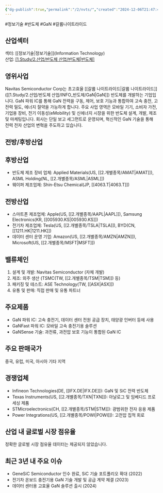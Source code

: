 ```yaml
---
{"dg-publish":true,"permalink":"/2/nvts/","created":"2024-12-06T21:47:48.442+09:00","updated":"2025-07-29T21:37:05.003+09:00"}
---
```


#정보기술 #반도체 #GaN #갈륨나이트라이드

## 산업섹터

섹터: [[정보기술\|정보기술]](Information Technology)  
산업: [[1.Study/2.산업/반도체 산업/반도체\|반도체]](Semiconductors)

## 영위사업

Navitas Semiconductor Corp는 초고효율 [[갈륨 나이트라이드\|갈륨 나이트라이드]]([[1.Study/2.산업/반도체 산업/INFO_반도체/GaN\|GaN]]) 반도체를 개발하는 기업입니다. GaN 파워 IC를 통해 GaN 전력을 구동, 제어, 보호 기능과 통합하여 고속 충전, 고전력 밀도, 에너지 절약을 가능하게 합니다. 주요 사업 영역은 모바일 기기, 소비자 가전, 기업용 장비, 전기 이동성(eMobility) 및 신에너지 시장을 위한 반도체 설계, 개발, 제조 및 마케팅입니다. 회사는 단일 보고 세그먼트로 운영되며, 혁신적인 GaN 기술을 통해 전력 전자 산업의 변혁을 주도하고 있습니다.

## 전방/후방산업

## 후방산업

- 반도체 제조 장비 업체: Applied Materials(US, [[2.개별종목/AMAT\|AMAT]]), ASML Holding(NL, [[2.개별종목/ASML\|ASML]])
- 웨이퍼 제조업체: Shin-Etsu Chemical(JP, [[4063.T\|4063.T]])

## 전방산업

- 스마트폰 제조업체: Apple(US, [[2.개별종목/AAPL\|AAPL]]), Samsung Electronics(KR, [[005930.KS\|005930.KS]])
- 전기차 제조업체: Tesla(US, [[2.개별종목/TSLA\|TSLA]]), BYD(CN, [[1211.HK\|1211.HK]])
- 데이터 센터 운영 기업: Amazon(US, [[2.개별종목/AMZN\|AMZN]]), Microsoft(US, [[2.개별종목/MSFT\|MSFT]])

## 밸류체인

1. 설계 및 개발: Navitas Semiconductor (자체 개발)
2. 제조: 외주 생산 (TSMC(TW, [[2.개별종목/TSM\|TSM]]) 등)
3. 패키징 및 테스트: ASE Technology(TW, [[ASX\|ASX]])
4. 유통 및 판매: 직접 판매 및 유통 파트너

## 주요제품

- GaN 파워 IC: 고속 충전기, 데이터 센터 전원 공급 장치, 태양광 인버터 등에 사용
- GaNFast 파워 IC: 모바일 고속 충전기용 솔루션
- GaNSense 기술: 과전류, 과전압 보호 기능이 통합된 GaN IC

## 주요 판매국가

중국, 유럽, 미국, 아시아 기타 지역

## 경쟁업체

- Infineon Technologies(DE, [[IFX.DE\|IFX.DE]]): GaN 및 SiC 전력 반도체
- Texas Instruments(US, [[2.개별종목/TXN\|TXN]]): 아날로그 및 임베디드 프로세싱 제품
- STMicroelectronics(CH, [[2.개별종목/STM\|STM]]): 광범위한 전자 응용 제품
- Power Integrations(US, [[2.개별종목/POWI\|POWI]]): 고전압 집적 회로

## 산업 내 글로벌 시장 점유율

정확한 글로벌 시장 점유율 데이터는 제공되지 않았습니다.

## 최근 3년 내 주요 이슈

- GeneSiC Semiconductor 인수 완료, SiC 기술 포트폴리오 확대 (2022)
- 전기차 온보드 충전기용 GaN 기술 개발 및 공급 계약 체결 (2023)
- 데이터 센터용 고효율 GaN 솔루션 출시 (2024)